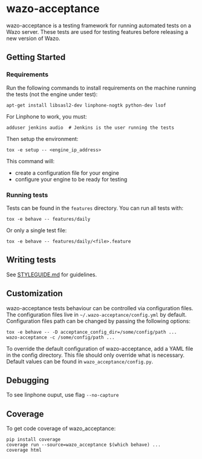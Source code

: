 # wazo-acceptance

wazo-acceptance is a testing framework for running automated tests on a Wazo server.
These tests are used for testing features before releasing a new version of Wazo.


## Getting Started

### Requirements

Run the following commands to install requirements on the machine running the tests (not the engine under test):

    apt-get install libsasl2-dev linphone-nogtk python-dev lsof

For Linphone to work, you must:

    adduser jenkins audio  # Jenkins is the user running the tests

Then setup the environment:

    tox -e setup -- <engine_ip_address>

This command will:

  - create a configuration file for your engine
  - configure your engine to be ready for testing


### Running tests

Tests can be found in the ```features``` directory. You can run all tests with:

    tox -e behave -- features/daily

Or only a single test file:

    tox -e behave -- features/daily/<file>.feature


## Writing tests

See [STYLEGUIDE.md](STYLEGUIDE.md) for guidelines.


## Customization

wazo-acceptance tests behaviour can be controlled via configuration files. The configuration files live in `~/.wazo-acceptance/config.yml` by default. Configuration files path can be changed by passing the following options:

    tox -e behave -- -D acceptance_config_dir=/some/config/path ...
    wazo-acceptance -c /some/config/path ...
    
To override the default configuration of wazo-acceptance, add a YAML file in the config directory. This file should only override what is necessary. Default values can be found in `wazo_acceptance/config.py`.


## Debugging

To see linphone ouput, use flag `--no-capture`


## Coverage

To get code coverage of wazo_acceptance:

    pip install coverage
    coverage run --source=wazo_acceptance $(which behave) ...
    coverage html
